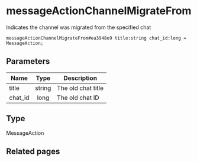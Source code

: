 # messageActionChannelMigrateFrom
Indicates the channel was migrated from the specified chat

```
messageActionChannelMigrateFrom#ea3948e9 title:string chat_id:long = MessageAction;
```

## Parameters
| Name | Type | Description |
| ---- | :----: | ----------- |
| title | string | The old chat title |
| chat_id | long | The old chat ID |


## Type
MessageAction

## Related pages
